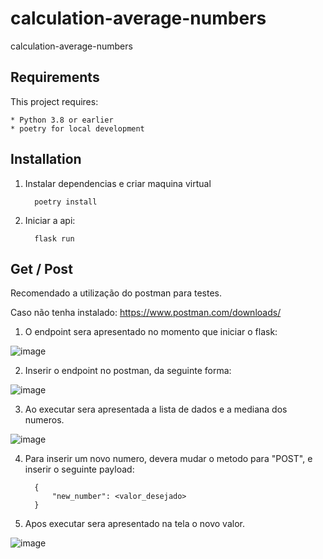 # calculation-average-numbers
calculation-average-numbers

Requirements
------------

This project requires:

    * Python 3.8 or earlier
    * poetry for local development

Installation
------------

1. Instalar dependencias e criar maquina virtual

         poetry install
    

2. Iniciar a api: 

         flask run


Get / Post
------------
Recomendado a utilização do postman para testes.

Caso não tenha instalado: https://www.postman.com/downloads/

1. O endpoint sera apresentado no momento que iniciar o flask: 

![image](https://user-images.githubusercontent.com/62955161/216433016-4eaf4cee-318e-49b1-a31a-e71781bebd31.png)

2. Inserir o endpoint no postman, da seguinte forma: 

![image](https://user-images.githubusercontent.com/62955161/216433398-b58db3b1-c765-4016-b996-0480a906d1ec.png)

3. Ao executar sera apresentada a lista de dados e a mediana dos numeros. 

![image](https://user-images.githubusercontent.com/62955161/216433611-a14235ed-202d-4605-950b-5cb14337b0db.png)

4. Para inserir um novo numero, devera mudar o metodo para "POST", e inserir o seguinte payload: 

         {
             "new_number": <valor_desejado>
         }

5. Apos executar sera apresentado na tela o novo valor. 

![image](https://user-images.githubusercontent.com/62955161/216434219-1e0c4cfd-362f-4406-a35e-0bfcba20e0f7.png)
